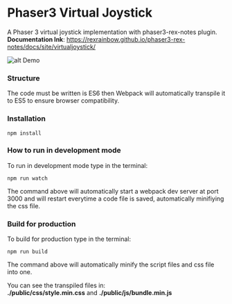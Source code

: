 # Phaser3 Virtual Joystick

A Phaser 3 virtual joystick implementation with phaser3-rex-notes plugin.
<br>
**Documentation lnk**: https://rexrainbow.github.io/phaser3-rex-notes/docs/site/virtualjoystick/

![alt Demo](https://raw.githubusercontent.com/leandrocurioso/phaser3-virtual-joystick/master/demo.png)

### Structure
The code must be written is ES6 then Webpack will automatically transpile it to ES5 to ensure browser compatibility.

### Installation
````
npm install
````

### How to run in development mode

To run in development mode type in the terminal:
````
npm run watch
````
The command above will automatically start a webpack dev server at port 3000 and will restart everytime a code file is saved, automatically minifiying the css file.

### Build for production

To build for production type in the terminal:
````
npm run build
````
The command above will automatically minify the script files and css file into one. 

You can see the transpiled files in: 
<br/>
**./public/css/style.min.css** and **./public/js/bundle.min.js**
